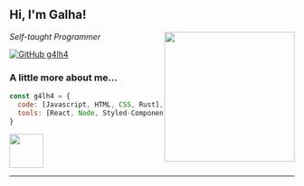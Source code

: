 <h2> Hi, I'm Galha!</h2>
<img align='right' src="https://media.giphy.com/media/ieyl9zmCjO4b4t6qoY/giphy.gif" width="230">
<p><em>Self-taught Programmer</br>
</em></p>


[![GitHub g4lh4](https://img.shields.io/github/followers/g4lh4?label=follow&style=social)](https://github.com/g4lh4)


### A little more about me...  

```javascript
const g4lh4 = {
  code: [Javascript, HTML, CSS, Rust],
  tools: [React, Node, Styled-Components]
}
```

<img src="https://media.giphy.com/media/w89ak63KNl0nJl80ig/giphy.gif" width="60">

---
